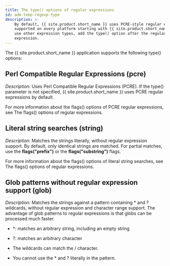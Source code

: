 ```yaml
---
title: The type() options of regular expressions
id: adm-temp-regexp-type
description: >-
    By default, {{ site.product.short_name }} uses PCRE-style regular expressions, which are
    supported on every platform starting with {{ site.product.short_name }} version 3.1. To
    use other expression types, add the type() option after the regular
    expression.
---
```


The {{ site.product.short_name }} application supports the following type() options:

## Perl Compatible Regular Expressions (pcre)

*Description:* Uses Perl Compatible Regular Expressions (PCRE). If the
type() parameter is not specified, {{ site.product.short_name }} uses PCRE regular
expressions by default.

For more information about the flags() options of PCRE regular
expressions, see The flags() options of regular expressions.

## Literal string searches (string)

*Description:* Matches the strings literally, without regular expression
support. By default, only identical strings are matched. For partial
matches, use the **flags(\"prefix\")** or the **flags(\"substring\")**
flags.

For more information about the flags() options of literal string
searches, see The flags() options of regular expressions.

## Glob patterns without regular expression support (glob)

*Description:* Matches the strings against a pattern containing \* and ?
wildcards, without regular expression and character range support. The
advantage of glob patterns to regular expressions is that globs can be
processed much faster.

- \*: matches an arbitrary string, including an empty string

- ?: matches an arbitrary character

- The wildcards can match the / character.

- You cannot use the \* and ? literally in the pattern.
